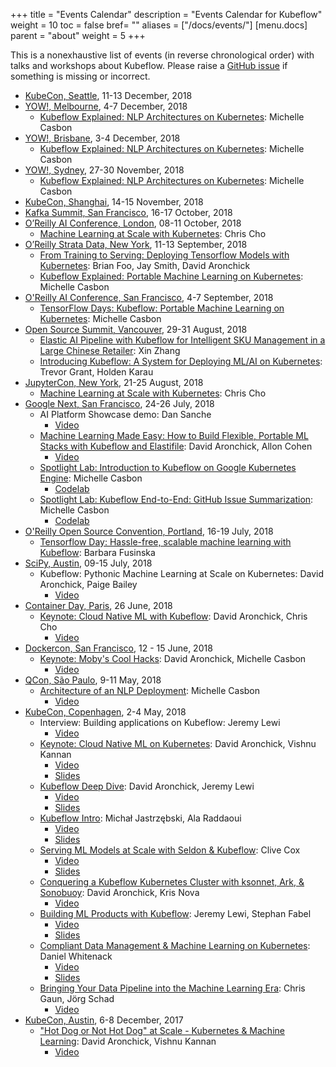 +++
title = "Events Calendar"
description = "Events Calendar for Kubeflow"
weight = 10
toc = false
bref= ""
aliases = ["/docs/events/"]
[menu.docs]
  parent = "about"
  weight = 5
+++

This is a nonexhaustive list of events (in reverse chronological order) with talks and workshops about Kubeflow.
Please raise a [GitHub issue](https://github.com/kubeflow/website/issues/new) if something is missing or incorrect.

* [KubeCon, Seattle](https://events.linuxfoundation.org/events/kubecon-cloudnativecon-north-america-2018/), 11-13 December, 2018
* [YOW!, Melbourne](https://melbourne.yowconference.com.au/), 4-7 December, 2018
  - [Kubeflow Explained: NLP Architectures on Kubernetes](https://melbourne.yowconference.com.au/proposal/?id=6858): Michelle Casbon
* [YOW!, Brisbane](https://brisbane.yowconference.com.au/), 3-4 December, 2018
  - [Kubeflow Explained: NLP Architectures on Kubernetes](https://brisbane.yowconference.com.au/proposal/?id=6859): Michelle Casbon
* [YOW!, Sydney](https://sydney.yowconference.com.au/), 27-30 November, 2018
  - [Kubeflow Explained: NLP Architectures on Kubernetes](https://sydney.yowconference.com.au/proposal/?id=6860): Michelle Casbon
* [KubeCon, Shanghai](https://www.lfasiallc.com/events/kubecon-cloudnativecon-china-2018/), 14-15 November, 2018
* [Kafka Summit, San Francisco](https://kafka-summit.org/), 16-17 October, 2018
* [O’Reilly AI Conference, London](https://conferences.oreilly.com/artificial-intelligence/ai-eu), 08-11 October, 2018
  - [Machine Learning at Scale with Kubernetes](https://conferences.oreilly.com/artificial-intelligence/ai-eu/public/schedule/detail/69194): Chris Cho
* [O’Reilly Strata Data, New York](https://conferences.oreilly.com/strata/strata-ny), 11-13 September, 2018
  - [From Training to Serving: Deploying Tensorflow Models with Kubernetes](https://conferences.oreilly.com/strata/strata-ny/public/schedule/detail/69362): Brian Foo, Jay Smith, David Aronchick
  - [Kubeflow Explained: Portable Machine Learning on Kubernetes](https://conferences.oreilly.com/strata/strata-ny/public/schedule/detail/69041): Michelle Casbon
* [O'Reilly AI Conference, San Francisco](https://conferences.oreilly.com/artificial-intelligence/ai-ca), 4-7 September, 2018
  - [TensorFlow Days: Kubeflow: Portable Machine Learning on Kubernetes](https://conferences.oreilly.com/artificial-intelligence/ai-ca/public/schedule/topic/2899): Michelle Casbon
* [Open Source Summit, Vancouver](https://events.linuxfoundation.org/events/open-source-summit-north-america-2018/), 29-31 August, 2018
  - [Elastic AI Pipeline with Kubeflow for Intelligent SKU Management in a Large Chinese Retailer](https://events.linuxfoundation.org/events/open-source-summit-north-america-2018/program/schedule/): Xin Zhang
  - [Introducing Kubeflow: A System for Deploying ML/AI on
    Kubernetes](https://events.linuxfoundation.org/events/open-source-summit-north-america-2018/program/schedule/): Trevor Grant, Holden Karau
* [JupyterCon, New York](https://conferences.oreilly.com/jupyter/jup-ny), 21-25 August, 2018
  - [Machine Learning at Scale with Kubernetes](https://conferences.oreilly.com/jupyter/jup-ny/public/schedule/detail/69752): Chris Cho
* [Google Next, San Francisco](https://cloud.withgoogle.com/next18/sf/), 24-26 July, 2018
  - AI Platform Showcase demo: Dan Sanche
      - [Video](https://www.youtube.com/watch?v=el7cw-nVcBE)
  - [Machine Learning Made Easy: How to Build Flexible, Portable ML Stacks with Kubeflow and Elastifile](https://cloud.withgoogle.com/next18/sf/sessions/session/193227): David Aronchick, Allon Cohen
      - [Video](https://www.youtube.com/watch?v=NAqD6siHcpE)
  - [Spotlight Lab: Introduction to Kubeflow on Google Kubernetes Engine](https://cloud.withgoogle.com/next18/sf/sessions/session/229041): Michelle Casbon
      - [Codelab](https://codelabs.developers.google.com/codelabs/kubeflow-introduction/index.html)
  - [Spotlight Lab: Kubeflow End-to-End: GitHub Issue Summarization](https://cloud.withgoogle.com/next18/sf/sessions/session/229637): Michelle Casbon
      - [Codelab](https://codelabs.developers.google.com/codelabs/cloud-kubeflow-e2e-gis/index.html)
* [O'Reilly Open Source Convention, Portland](https://conferences.oreilly.com/oscon/oscon-or-2018), 16-19 July, 2018
  - [Tensorflow Day: Hassle-free, scalable machine learning with Kubeflow](https://conferences.oreilly.com/oscon/oscon-or/public/schedule/detail/70899): Barbara Fusinska
* [SciPy, Austin](https://scipy2018.scipy.org/ehome/index.php?eventid=299527), 09-15 July, 2018
  - Kubeflow: Pythonic Machine Learning at Scale on Kubernetes: David Aronchick, Paige Bailey
      - [Video](https://www.youtube.com/watch?v=b_CvqzmB51M)
* [Container Day, Paris](https://paris-container-day.fr/en/), 26 June, 2018
  - [Keynote: Cloud Native ML with Kubeflow](http://paris-container-day.fr/en/#tabidff38a849e758226764f1da33f5bd81e3): David Aronchick, Chris Cho
      - [Video](https://www.youtube.com/watch?v=rcC11EZdo8Y)
* [Dockercon, San Francisco](https://2018.dockercon.com/), 12 - 15 June, 2018
  - [Keynote: Moby's Cool Hacks](https://dockercon18.smarteventscloud.com/connect/sessionDetail.ww?SESSION_ID=224348): David Aronchick, Michelle Casbon
      - [Video](https://youtu.be/RnWXOAplvjY?t=1128)
* [QCon, São Paulo](https://qconsp.com/sp2018/schedule/tabular.html), 9-11 May, 2018
  - [Architecture of an NLP Deployment](https://qconsp.com/sp2018/sp2018/presentation/architecture-nlp-deployment.html): Michelle Casbon
      - [Video](https://www.youtube.com/watch?v=SbecYkirt8w&t=1975)
* [KubeCon, Copenhagen](https://events.linuxfoundation.org/events/kubecon-cloudnativecon-europe-2018/), 2-4 May, 2018
  - Interview: Building applications on Kubeflow: Jeremy Lewi
      - [Video](https://www.youtube.com/watch?v=VTGH9ocdVM0)
  - [Keynote: Cloud Native ML on Kubernetes](https://kccnceu18.sched.com/event/Duoq/keynote-cloud-native-ml-on-kubernetes-david-aronchick-product-manager-cloud-ai-and-co-founder-of-kubeflow-google-vishnu-kannan-sr-software-engineer-google-slides-attached): David Aronchick, Vishnu Kannan
      - [Video](https://www.youtube.com/watch?v=I6iMznIYwM8)
      - [Slides](https://drive.google.com/file/d/1_QxDZXX-sSP8llFZQ6T2zseZOcPFuVLk/view?usp=sharing)
  - [Kubeflow Deep Dive](https://kccnceu18.sched.com/event/Drnd/kubeflow-deep-dive-david-aronchick-jeremy-lewi-google-intermediate-skill-level): David Aronchick, Jeremy Lewi
      - [Video](https://www.youtube.com/watch?v=86GD1VzSnks)
      - [Slides](https://www.google.com/url?q=https%3A%2F%2Fschd.ws%2Fhosted_files%2Fkccnceu18%2Fd4%2FKubeflow_Deep_Dive.pdf&sa=D&sntz=1&usg=AFQjCNFK_-mkyWfKAFM9wnywPVYH9thoYw)
  - [Kubeflow Intro](https://kccnceu18.sched.com/event/Drmt/kubeflow-intro-michal-jastrzebski-ala-raddaoui-intel-any-skill-level-slides-attached): Michał Jastrzębski, Ala Raddaoui
      - [Video](https://www.youtube.com/watch?v=NrDpQks0e98)
      - [Slides](https://schd.ws/hosted_files/kccnceu18/9f/kubeflow-intro.pdf)
  - [Serving ML Models at Scale with Seldon & Kubeflow](https://kccnceu18.sched.com/event/Dqvw/serving-ml-models-at-scale-with-seldon-and-kubeflow-clive-cox-seldonio-intermediate-skill-level-slides-attached): Clive Cox
      - [Video](https://www.youtube.com/watch?v=pDlapGtecbY)
      - [Slides](https://schd.ws/hosted_files/kccnceu18/1a/SeldonKubeconEurope2018.pdf)
  - [Conquering a Kubeflow Kubernetes Cluster with ksonnet, Ark, & Sonobuoy](https://kccnceu18.sched.com/event/Dqv6/conquering-a-kubeflow-kubernetes-cluster-with-ksonnet-ark-and-sonobuoy-kris-nova-heptio-david-aronchick-google-intermediate-skill-level): David Aronchick, Kris Nova
      - [Video](https://www.youtube.com/watch?v=givpqZ2IchI)
  - [Building ML Products with Kubeflow](https://kccnceu18.sched.com/event/Dquu/building-ml-products-with-kubeflow-jeremy-lewi-google-stephan-fabel-canonical-intermediate-skill-level-slides-attached): Jeremy Lewi, Stephan Fabel
      - [Video](https://www.youtube.com/watch?v=sC8Ce9vUggo)
      - [Slides](https://schd.ws/hosted_files/kccnceu18/c2/Building%20ML%20Products%20With%20Kubeflow%20%28Kubecon%202018%29%20%281%29.pdf)
  - [Compliant Data Management & Machine Learning on Kubernetes](https://kccnceu18.sched.com/event/DqvC/compliant-data-management-and-machine-learning-on-kubernetes-daniel-whitenack-pachyderm-intermediate-skill-level-slides-attached): Daniel Whitenack
      - [Video](https://www.youtube.com/watch?v=eOzl-LFqYFM)
      - [Slides](https://schd.ws/hosted_files/kccnceu18/a1/KubeCon_EU_2018%20%281%29.pdf)
  - [Bringing Your Data Pipeline into the Machine Learning Era](https://kccnceu18.sched.com/event/E46y/bringing-your-data-pipeline-into-the-machine-learning-era-chris-gaun-jorg-schad-mesosphere-intermediate-skill-level): Chris Gaun, Jörg Schad
      - [Video](https://www.youtube.com/watch?v=f_-3rQoudnc)
* [KubeCon, Austin](http://events17.linuxfoundation.org/events/kubecon-and-cloudnativecon-north-america), 6-8 December, 2017
  - ["Hot Dog or Not Hot Dog" at Scale - Kubernetes & Machine Learning](https://kccncna17.sched.com/event/CU5v/hot-dogs-or-not-at-scale-with-kubernetes-i-vish-kannan-david-aronchick-google): David Aronchick, Vishnu Kannan
      - [Video](https://www.youtube.com/watch?v=R3dVF5wWz-g&feature=youtu.be)
